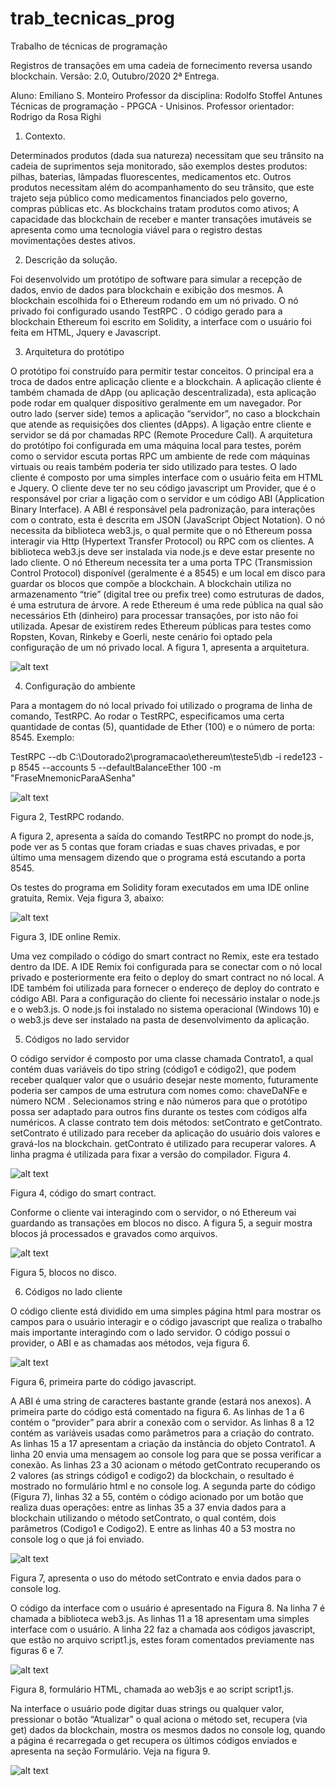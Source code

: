 # trab_tecnicas_prog
Trabalho de técnicas de programação

Registros de transações em uma cadeia de fornecimento reversa usando blockchain.
Versão: 2.0, Outubro/2020
2ª Entrega.

Aluno: Emiliano S. Monteiro
Professor da disciplina: Rodolfo Stoffel Antunes
Técnicas de programação - PPGCA - Unisinos.
Professor orientador: Rodrigo da Rosa Righi

1. Contexto.

Determinados produtos (dada sua natureza) necessitam que seu trânsito na cadeia de suprimentos seja monitorado, são exemplos destes produtos: pilhas, baterias, lâmpadas fluorescentes, medicamentos etc. Outros produtos necessitam além do acompanhamento do seu trânsito, que este trajeto seja público como medicamentos financiados pelo governo, compras públicas etc. As blockchains tratam produtos como ativos; A capacidade das blockchain de receber e manter transações imutáveis se apresenta como uma tecnologia viável para o registro destas movimentações destes ativos.

2. Descrição da solução.

Foi desenvolvido um protótipo de software para simular a recepção de dados, envio de dados para blockchain e exibição dos mesmos. A blockchain escolhida foi o Ethereum rodando em um nó privado. O nó privado foi configurado usando TestRPC . O código gerado para a blockchain Ethereum foi escrito em Solidity, a interface com o usuário foi feita em HTML, Jquery e Javascript. 

3. Arquitetura do protótipo

O protótipo foi construído para permitir testar conceitos. O principal era a troca de dados entre aplicação cliente e a blockchain. A aplicação cliente é também chamada de dApp (ou aplicação descentralizada), esta aplicação pode rodar em qualquer dispositivo geralmente em um navegador. Por outro lado (server side) temos a aplicação “servidor”, no caso a blockchain que atende as requisições dos clientes (dApps). A ligação entre cliente e servidor se dá por chamadas RPC (Remote Procedure Call). A arquitetura do protótipo foi configurada em uma máquina local para testes, porém como o servidor escuta portas RPC um ambiente de rede com máquinas virtuais ou reais também poderia ter sido utilizado para testes. O lado cliente é composto por uma simples interface com o usuário feita em HTML e Jquery. O cliente deve ter no seu código javascript um Provider, que é o responsável por criar a ligação com o servidor e um código ABI (Application Binary Interface). A ABI é responsável pela padronização, para interações com o contrato, esta é descrita em JSON (JavaScript Object Notation). O nó necessita da biblioteca web3.js, o qual permite que o nó Ethereum possa interagir via Http (Hypertext Transfer Protocol) ou RPC com os clientes. A biblioteca web3.js deve ser instalada via node.js  e deve estar presente no lado cliente. O nó Ethereum necessita ter a uma porta TPC (Transmission Control Protocol) disponível (geralmente é a 8545) e um local em disco para guardar os blocos que compõe a blockchain. A blockchain utiliza no armazenamento “trie” (digital tree ou prefix tree) como estruturas de dados, é uma estrutura de árvore. A rede Ethereum é uma rede pública na qual são necessários Eth (dinheiro) para processar transações, por isto não foi utilizada. Apesar de existirem redes Ethereum públicas para testes como Ropsten, Kovan, Rinkeby e Goerli, neste cenário foi optado pela configuração de um nó privado local. A figura 1, apresenta a arquitetura.

![alt text](https://github.com/monteiro74/trab_tecnicas_prog/blob/main/arquitetura.jpg?raw=true)

4. Configuração do ambiente

Para a montagem do nó local privado foi utilizado o programa de linha de comando, TestRPC. Ao rodar o TestRPC, especificamos uma certa quantidade de contas (5), quantidade de Ether (100) e o número de porta: 8545. Exemplo: 

TestRPC --db C:\Doutorado2\programacao\ethereum\teste5\db -i rede123 -p 8545 --accounts 5 --defaultBalanceEther 100 -m "FraseMnemonicParaASenha"

![alt text](https://github.com/monteiro74/trab_tecnicas_prog/blob/main/tela2.jpg?raw=true)

Figura 2, TestRPC rodando.

A figura 2, apresenta a saída do comando TestRPC no prompt do node.js, pode ver as 5 contas que foram criadas e suas chaves privadas, e por último uma mensagem dizendo que o programa está escutando a porta 8545.

Os testes do programa em Solidity foram executados em uma IDE online gratuita, Remix. Veja figura 3, abaixo:

![alt text](https://github.com/monteiro74/trab_tecnicas_prog/blob/main/solidity.png?raw=true)

Figura 3, IDE online Remix.

Uma vez compilado o código do smart contract no Remix, este era testado dentro da IDE. A IDE Remix foi configurada para se conectar com o nó local privado e posteriormente era feito o deploy do smart contract no nó local. A IDE também foi utilizada para fornecer o endereço de deploy do contrato e código ABI. Para a configuração do cliente foi necessário instalar o node.js e o web3.js. O node.js foi instalado no sistema operacional (Windows 10) e o web3.js deve ser instalado na pasta de desenvolvimento da aplicação.

5. Códigos no lado servidor

O código servidor é composto por uma classe chamada Contrato1, a qual contém duas variáveis do tipo string (código1 e código2), que podem receber qualquer valor que o usuário desejar neste momento, futuramente poderia ser campos de uma estrutura com nomes como: chaveDaNFe  e número NCM . Selecionamos string e não números para que o protótipo possa ser adaptado para outros fins durante os testes com códigos alfa numéricos. A classe contrato tem dois métodos: setContrato e getContrato. setContrato é utilizado para receber da aplicação do usuário dois valores e gravá-los na blockchain. getContrato é utilizado para recuperar valores. A linha pragma é utilizada para fixar a versão do compilador. Figura 4.

![alt text](https://github.com/monteiro74/trab_tecnicas_prog/blob/main/contrato.png?raw=true)

Figura 4, código do smart contract.

Conforme o cliente vai interagindo com o servidor, o nó Ethereum vai guardando as transações em blocos no disco. A figura 5, a seguir mostra blocos já processados e gravados como arquivos.

![alt text](https://github.com/monteiro74/trab_tecnicas_prog/blob/main/blocos.png?raw=true)

Figura 5, blocos no disco.

6. Códigos no lado cliente

O código cliente está dividido em uma simples página html para mostrar os campos para o usuário interagir e o código javascript que realiza o trabalho mais importante interagindo com o lado servidor. O código possui o provider, o ABI e as chamadas aos métodos, veja figura 6.

![alt text](https://github.com/monteiro74/trab_tecnicas_prog/blob/main/tela3.jpg?raw=true)

Figura 6, primeira parte do código javascript.

A ABI é uma string de caracteres bastante grande (estará nos anexos). A primeira parte do código está comentado na figura 6. As linhas de 1 a 6 contém o “provider” para abrir a conexão com o servidor. As linhas 8 a 12 contém as variáveis usadas como parâmetros para a criação do contrato. As linhas 15 a 17 apresentam a criação da instância do objeto Contrato1. A linha 20 envia uma mensagem ao console log para que se possa verificar a conexão. As linhas 23 a 30 acionam o método getContrato recuperando os 2 valores (as strings código1 e codigo2) da blockchain, o resultado é mostrado no formulário html e no console log. A segunda parte do código (Figura 7), linhas 32 a 55, contém o código acionado por um botão que realiza duas operações: entre as linhas 35 a 37 envia dados para a blockchain utilizando o método setContrato, o qual contém, dois parâmetros (Codigo1 e Codigo2). E entre as linhas 40 a 53 mostra no console log o que já foi enviado.

![alt text](https://github.com/monteiro74/trab_tecnicas_prog/blob/main/tela4.jpg?raw=true)

Figura 7, apresenta o uso do método setContrato e envia dados para o console log.

O código da interface com o usuário é apresentado na Figura 8. Na linha 7 é chamada a biblioteca web3.js. As linhas 11 a 18 apresentam uma simples interface com o usuário. A linha 22 faz a chamada aos códigos javascript, que estão no arquivo script1.js, estes foram comentados previamente nas figuras 6 e 7.

![alt text](https://github.com/monteiro74/trab_tecnicas_prog/blob/main/tela5.jpg?raw=true)

Figura 8, formulário HTML, chamada ao web3js e ao script script1.js.

Na interface o usuário pode digitar duas strings ou qualquer valor, pressionar o botão “Atualizar” o qual aciona o método set, recupera (via get) dados da blockchain, mostra os mesmos dados no console log, quando a página é recarregada o get recupera os últimos códigos enviados e apresenta na seção Formulário. Veja na figura 9.

![alt text](https://github.com/monteiro74/trab_tecnicas_prog/blob/main/tela6.jpg?raw=true)

